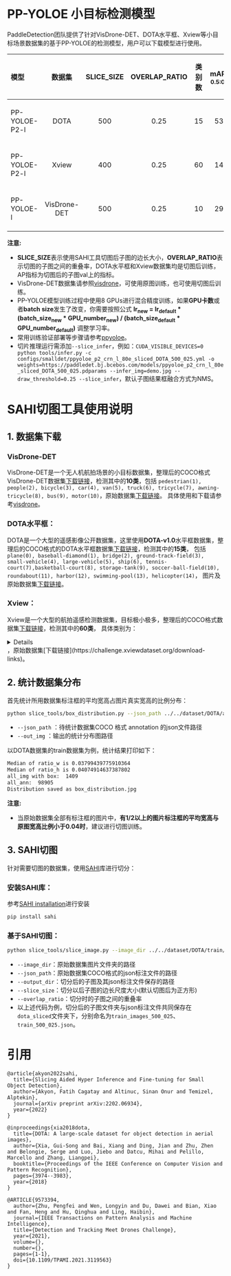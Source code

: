 # PP-YOLOE 小目标检测模型

PaddleDetection团队提供了针对VisDrone-DET、DOTA水平框、Xview等小目标场景数据集的基于PP-YOLOE的检测模型，用户可以下载模型进行使用。


|    模型   |       数据集     |  SLICE_SIZE  |  OVERLAP_RATIO  | 类别数  | mAP<sup>val<br>0.5:0.95 | AP<sup>val<br>0.5 | 下载链接  | 配置文件 |
|:---------|:---------------:|:---------------:|:---------------:|:------:|:-----------------------:|:-------------------:|:---------:| :-----: |
|PP-YOLOE-P2-l|   DOTA   |  500 | 0.25 | 15 |  53.9 |  78.6 | [下载链接](https://bj.bcebos.com/v1/paddledet/models/ppyoloe_p2_crn_l_80e_sliced_DOTA_500_025.pdparams) | [配置文件](./ppyoloe_p2_crn_l_80e_sliced_DOTA_500_025.yml) |
|PP-YOLOE-P2-l|   Xview  |  400 | 0.25 | 60 |  14.9 | 27.0 | [下载链接](https://bj.bcebos.com/v1/paddledet/models/ppyoloe_p2_crn_l_80e_sliced_xview_400_025.pdparams) | [配置文件](./ppyoloe_p2_crn_l_80e_sliced_xview_400_025.yml) |
|PP-YOLOE-l| VisDrone-DET|  500 | 0.25 | 10 |  29.7 |  48.5 | [下载链接](https://bj.bcebos.com/v1/paddledet/models/ppyoloe_crn_l_80e_sliced_visdrone_640_025.pdparams) | [配置文件](./ppyoloe_crn_l_80e_sliced_visdrone_640_025.yml) |


**注意:**
- **SLICE_SIZE**表示使用SAHI工具切图后子图的边长大小，**OVERLAP_RATIO**表示切图的子图之间的重叠率，DOTA水平框和Xview数据集均是切图后训练，AP指标为切图后的子图val上的指标。
- VisDrone-DET数据集请参照[visdrone](../visdrone)，可使用原图训练，也可使用切图后训练。
- PP-YOLOE模型训练过程中使用8 GPUs进行混合精度训练，如果**GPU卡数**或者**batch size**发生了改变，你需要按照公式 **lr<sub>new</sub> = lr<sub>default</sub> * (batch_size<sub>new</sub> * GPU_number<sub>new</sub>) / (batch_size<sub>default</sub> * GPU_number<sub>default</sub>)** 调整学习率。
- 常用训练验证部署等步骤请参考[ppyoloe](../ppyoloe#getting-start)。
- 切片推理运行需添加`--slice_infer`，例如：`CUDA_VISIBLE_DEVICES=0 python tools/infer.py -c configs/smalldet/ppyoloe_p2_crn_l_80e_sliced_DOTA_500_025.yml -o weights=https://paddledet.bj.bcebos.com/models/ppyoloe_p2_crn_l_80e_sliced_DOTA_500_025.pdparams --infer_img=demo.jpg --draw_threshold=0.25 --slice_infer`，默认子图结果框融合方式为NMS。


# SAHI切图工具使用说明

## 1. 数据集下载

### VisDrone-DET

VisDrone-DET是一个无人机航拍场景的小目标数据集，整理后的COCO格式VisDrone-DET数据集[下载链接](https://bj.bcebos.com/v1/paddledet/data/smalldet/visdrone.zip)，检测其中的**10类**，包括 `pedestrian(1), people(2), bicycle(3), car(4), van(5), truck(6), tricycle(7), awning-tricycle(8), bus(9), motor(10)`，原始数据集[下载链接](https://github.com/VisDrone/VisDrone-Dataset)。
具体使用和下载请参考[visdrone](../visdrone)。

### DOTA水平框：

DOTA是一个大型的遥感影像公开数据集，这里使用**DOTA-v1.0**水平框数据集，整理后的COCO格式的DOTA水平框数据集[下载链接](https://bj.bcebos.com/v1/paddledet/data/smalldet/DOTA.zip)，检测其中的**15类**，
包括 `plane(0), baseball-diamond(1), bridge(2), ground-track-field(3), small-vehicle(4), large-vehicle(5), ship(6), tennis-court(7),basketball-court(8), storage-tank(9), soccer-ball-field(10), roundabout(11), harbor(12), swimming-pool(13), helicopter(14)`，
图片及原始数据集[下载链接](https://captain-whu.github.io/DOAI2019/dataset.html)。

### Xview：

Xview是一个大型的航拍遥感检测数据集，目标极小极多，整理后的COCO格式数据集[下载链接](https://bj.bcebos.com/v1/paddledet/data/smalldet/DOTA.zip)，检测其中的**60类**，
具体类别为：

<details>

`Fixed-wing Aircraft(0),
Small Aircraft(1),
Cargo Plane(2),
Helicopter(3),
Passenger Vehicle(4),
Small Car(5),
Bus(6),
Pickup Truck(7),
Utility Truck(8),
Truck(9),
Cargo Truck(10),
Truck w/Box(11),
Truck Tractor(12),
Trailer(13),
Truck w/Flatbed(14),
Truck w/Liquid(15),
Crane Truck(16),
Railway Vehicle(17),
Passenger Car(18),
Cargo Car(19),
Flat Car(20),
Tank car(21),
Locomotive(22),
Maritime Vessel(23),
Motorboat(24),
Sailboat(25),
Tugboat(26),
Barge(27),
Fishing Vessel(28),
Ferry(29),
Yacht(30),
Container Ship(31),
Oil Tanker(32),
Engineering Vehicle(33),
Tower crane(34),
Container Crane(35),
Reach Stacker(36),
Straddle Carrier(37),
Mobile Crane(38),
Dump Truck(39),
Haul Truck(40),
Scraper/Tractor(41),
Front loader/Bulldozer(42),
Excavator(43),
Cement Mixer(44),
Ground Grader(45),
Hut/Tent(46),
Shed(47),
Building(48),
Aircraft Hangar(49),
Damaged Building(50),
Facility(51),
Construction Site(52),
Vehicle Lot(53),
Helipad(54),
Storage Tank(55),
Shipping container lot(56),
Shipping Container(57),
Pylon(58),
Tower(59)
`

</details>
，原始数据集[下载链接](https://challenge.xviewdataset.org/download-links)。

## 2. 统计数据集分布

首先统计所用数据集标注框的平均宽高占图片真实宽高的比例分布：

```bash
python slice_tools/box_distribution.py --json_path ../../dataset/DOTA/annotations/train.json --out_img box_distribution.jpg
```
- `--json_path` ：待统计数据集COCO 格式 annotation 的json文件路径
- `--out_img` ：输出的统计分布图路径

以DOTA数据集的train数据集为例，统计结果打印如下：
```bash
Median of ratio_w is 0.03799439775910364
Median of ratio_h is 0.04074914637387802
all_img with box:  1409
all_ann:  98905
Distribution saved as box_distribution.jpg
```

**注意:**
- 当原始数据集全部有标注框的图片中，**有1/2以上的图片标注框的平均宽高与原图宽高比例小于0.04时**，建议进行切图训练。


## 3. SAHI切图

针对需要切图的数据集，使用[SAHI](https://github.com/obss/sahi)库进行切分：

### 安装SAHI库：

参考[SAHI installation](https://github.com/obss/sahi/blob/main/README.md#installation)进行安装

```bash
pip install sahi
```

### 基于SAHI切图：

```bash
python slice_tools/slice_image.py --image_dir ../../dataset/DOTA/train/ --json_path ../../dataset/DOTA/annotations/train.json --output_dir ../../dataset/dota_sliced --slice_size 500 --overlap_ratio 0.25
```

- `--image_dir`：原始数据集图片文件夹的路径
- `--json_path`：原始数据集COCO格式的json标注文件的路径
- `--output_dir`：切分后的子图及其json标注文件保存的路径
- `--slice_size`：切分以后子图的边长尺度大小(默认切图后为正方形)
- `--overlap_ratio`：切分时的子图之间的重叠率
- 以上述代码为例，切分后的子图文件夹与json标注文件共同保存在`dota_sliced`文件夹下，分别命名为`train_images_500_025`、`train_500_025.json`。


# 引用
```
@article{akyon2022sahi,
  title={Slicing Aided Hyper Inference and Fine-tuning for Small Object Detection},
  author={Akyon, Fatih Cagatay and Altinuc, Sinan Onur and Temizel, Alptekin},
  journal={arXiv preprint arXiv:2202.06934},
  year={2022}
}

@inproceedings{xia2018dota,
  title={DOTA: A large-scale dataset for object detection in aerial images},
  author={Xia, Gui-Song and Bai, Xiang and Ding, Jian and Zhu, Zhen and Belongie, Serge and Luo, Jiebo and Datcu, Mihai and Pelillo, Marcello and Zhang, Liangpei},
  booktitle={Proceedings of the IEEE Conference on Computer Vision and Pattern Recognition},
  pages={3974--3983},
  year={2018}
}

@ARTICLE{9573394,
  author={Zhu, Pengfei and Wen, Longyin and Du, Dawei and Bian, Xiao and Fan, Heng and Hu, Qinghua and Ling, Haibin},
  journal={IEEE Transactions on Pattern Analysis and Machine Intelligence},
  title={Detection and Tracking Meet Drones Challenge},
  year={2021},
  volume={},
  number={},
  pages={1-1},
  doi={10.1109/TPAMI.2021.3119563}
}
```

